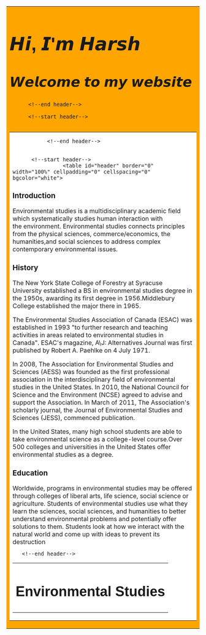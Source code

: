 
<!DOCTYPE html>
<html>
    <head>
        <title>Environmental Studies</title>
    </head>
    <body>
        <!--start header-->
        <table id="header" border="0" width="100%" cellpadding="0" cellspacing="0" bgcolor="orange ">     
        <tr>
            <td>
                <table border="0" cellpadding="15" cellspacing="0" align="center">
                    </tr>
                        </td>
                            <font face="arial" colour="#000000" size="5">               
  
 <h1>𝙃𝙞, 𝙄'𝙢 𝙃𝙖𝙧𝙨𝙝</h1>
 <h2>𝙒𝙚𝙡𝙘𝙤𝙢𝙚 𝙩𝙤 𝙢𝙮 𝙬𝙚𝙗𝙨𝙞𝙩𝙚</h2>
  
  
  
  
  </font>
                                                            
                       
          <!--end header-->
          
          <!--start header-->

<table id="header" border="0" width="100%" cellpadding="0" cellspacing="0" bgcolor="white">     
        <tr>
            <td>
                <table border="0" cellpadding="15" cellspacing="0" align="center">
                    <tr>
                        <td>
                            <font face="arial" colour="#000000" size="5" >
 <bgcolor="white">                         <h2>Environmental Studies</h2>
</font >  
   </tr>
                  </td>
 
    
               <!--end header-->    
               
         
          <!--start header-->   
                    <table id="header" border="0" width="100%" cellpadding="0" cellspacing="0" bgcolor="white">  
 <h3>Introduction</h3>



    
<p2>Environmental studies is a multidisciplinary academic field which systematically studies human interaction with the environment. Environmental studies connects principles from the physical sciences, commerce/economics, the humanities,and social sciences to address complex contemporary environmental issues.</p2>  
<h3>History</h3> 
<p2>  The New York State College of Forestry at Syracuse University established a BS in environmental studies degree in the 1950s, awarding its first degree in 1956.Middlebury College established the major there in 1965.

The Environmental Studies Association of Canada (ESAC) was established in 1993 "to further research and teaching activities in areas related to environmental studies in Canada". ESAC's magazine, A\J: Alternatives Journal was first published by Robert A. Paehlke on 4 July 1971.

In 2008, The Association for Environmental Studies and Sciences (AESS) was founded as the first professional association in the interdisciplinary field of environmental studies in the United States. In 2010, the National Council for Science and the Environment (NCSE) agreed to advise and support the Association. In March of 2011, The Association's scholarly journal, the Journal of Environmental Studies and Sciences (JESS), commenced publication.

In the United States, many high school students are able to take environmental science as a college-level course.Over 500 colleges and universities in the United States offer environmental studies as a degree.</p2>
<h3>Education</h3>
<p3>Worldwide, programs in environmental studies may be offered through colleges of liberal arts, life science, social science or agriculture. Students of environmental studies use what they learn the sciences, social sciences, and humanities to better understand environmental problems and potentially offer solutions to them. Students look at how we interact with the natural world and come up with ideas to prevent its destruction</p3>
            
</font2>

       <!--end header-->    
                      
                                  
 
